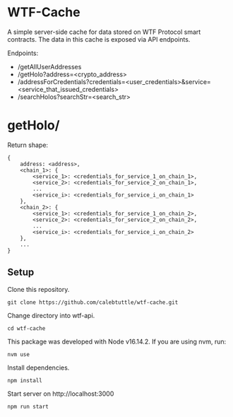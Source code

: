 # WTF-Cache
A simple server-side cache for data stored on WTF Protocol smart contracts. The data in this cache is exposed via API endpoints.

Endpoints:
- /getAllUserAddresses
- /getHolo?address=<crypto_address>
- /addressForCredentials?credentials=<user_credentials>&service=<service_that_issued_credentials>
- /searchHolos?searchStr=<search_str>

# getHolo/
Return shape:

    {
        address: <address>,
        <chain_1>: {
            <service_1>: <credentials_for_service_1_on_chain_1>,
            <service_2>: <credentials_for_service_2_on_chain_1>,
            ...
            <service_i>: <credentials_for_service_i_on_chain_1>
        },
        <chain_2>: {
            <service_1>: <credentials_for_service_1_on_chain_2>,
            <service_2>: <credentials_for_service_2_on_chain_2>,
            ...
            <service_i>: <credentials_for_service_i_on_chain_2>
        },
        ...
    }

## Setup
Clone this repository.

    git clone https://github.com/calebtuttle/wtf-cache.git
    
Change directory into wtf-api.

    cd wtf-cache

This package was developed with Node v16.14.2. If you are using nvm, run:

    nvm use

Install dependencies.

    npm install

Start server on http://localhost:3000

    npm run start
